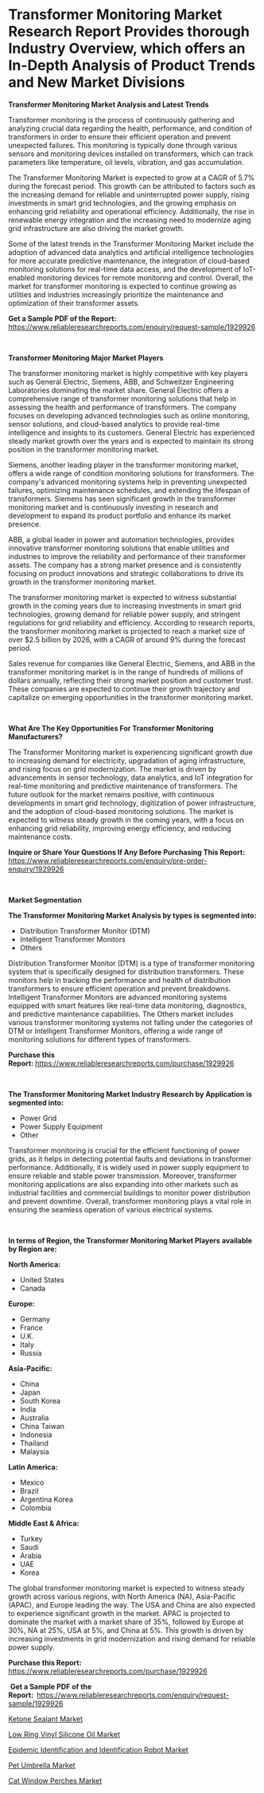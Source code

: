 <p><h1>Transformer Monitoring Market Research Report Provides thorough Industry Overview, which offers an In-Depth Analysis of Product Trends and New Market Divisions</h1></p><p><strong>Transformer Monitoring Market Analysis and Latest Trends</strong></p>
<p><p>Transformer monitoring is the process of continuously gathering and analyzing crucial data regarding the health, performance, and condition of transformers in order to ensure their efficient operation and prevent unexpected failures. This monitoring is typically done through various sensors and monitoring devices installed on transformers, which can track parameters like temperature, oil levels, vibration, and gas accumulation.</p><p>The Transformer Monitoring Market is expected to grow at a CAGR of 5.7% during the forecast period. This growth can be attributed to factors such as the increasing demand for reliable and uninterrupted power supply, rising investments in smart grid technologies, and the growing emphasis on enhancing grid reliability and operational efficiency. Additionally, the rise in renewable energy integration and the increasing need to modernize aging grid infrastructure are also driving the market growth.</p><p>Some of the latest trends in the Transformer Monitoring Market include the adoption of advanced data analytics and artificial intelligence technologies for more accurate predictive maintenance, the integration of cloud-based monitoring solutions for real-time data access, and the development of IoT-enabled monitoring devices for remote monitoring and control. Overall, the market for transformer monitoring is expected to continue growing as utilities and industries increasingly prioritize the maintenance and optimization of their transformer assets.</p></p>
<p><strong>Get a Sample PDF of the Report:&nbsp;</strong> <a href="https://www.reliableresearchreports.com/enquiry/request-sample/1929926">https://www.reliableresearchreports.com/enquiry/request-sample/1929926</a></p>
<p>&nbsp;</p>
<p><strong>Transformer Monitoring Major Market Players</strong></p>
<p><p>The transformer monitoring market is highly competitive with key players such as General Electric, Siemens, ABB, and Schweitzer Engineering Laboratories dominating the market share. General Electric offers a comprehensive range of transformer monitoring solutions that help in assessing the health and performance of transformers. The company focuses on developing advanced technologies such as online monitoring, sensor solutions, and cloud-based analytics to provide real-time intelligence and insights to its customers. General Electric has experienced steady market growth over the years and is expected to maintain its strong position in the transformer monitoring market.</p><p>Siemens, another leading player in the transformer monitoring market, offers a wide range of condition monitoring solutions for transformers. The company's advanced monitoring systems help in preventing unexpected failures, optimizing maintenance schedules, and extending the lifespan of transformers. Siemens has seen significant growth in the transformer monitoring market and is continuously investing in research and development to expand its product portfolio and enhance its market presence.</p><p>ABB, a global leader in power and automation technologies, provides innovative transformer monitoring solutions that enable utilities and industries to improve the reliability and performance of their transformer assets. The company has a strong market presence and is consistently focusing on product innovations and strategic collaborations to drive its growth in the transformer monitoring market.</p><p>The transformer monitoring market is expected to witness substantial growth in the coming years due to increasing investments in smart grid technologies, growing demand for reliable power supply, and stringent regulations for grid reliability and efficiency. According to research reports, the transformer monitoring market is projected to reach a market size of over $2.5 billion by 2026, with a CAGR of around 9% during the forecast period.</p><p>Sales revenue for companies like General Electric, Siemens, and ABB in the transformer monitoring market is in the range of hundreds of millions of dollars annually, reflecting their strong market position and customer trust. These companies are expected to continue their growth trajectory and capitalize on emerging opportunities in the transformer monitoring market.</p></p>
<p>&nbsp;</p>
<p><strong>What Are The Key Opportunities For Transformer Monitoring Manufacturers?</strong></p>
<p><p>The Transformer Monitoring market is experiencing significant growth due to increasing demand for electricity, upgradation of aging infrastructure, and rising focus on grid modernization. The market is driven by advancements in sensor technology, data analytics, and IoT integration for real-time monitoring and predictive maintenance of transformers. The future outlook for the market remains positive, with continuous developments in smart grid technology, digitization of power infrastructure, and the adoption of cloud-based monitoring solutions. The market is expected to witness steady growth in the coming years, with a focus on enhancing grid reliability, improving energy efficiency, and reducing maintenance costs.</p></p>
<p><strong>Inquire or Share Your Questions If Any Before Purchasing This Report:</strong> <a href="https://www.reliableresearchreports.com/enquiry/pre-order-enquiry/1929926">https://www.reliableresearchreports.com/enquiry/pre-order-enquiry/1929926</a></p>
<p>&nbsp;</p>
<p><strong>Market Segmentation</strong></p>
<p><strong>The Transformer Monitoring Market Analysis by types is segmented into:</strong></p>
<p><ul><li>Distribution Transformer Monitor (DTM)</li><li>Intelligent Transformer Monitors</li><li>Others</li></ul></p>
<p><p>Distribution Transformer Monitor (DTM) is a type of transformer monitoring system that is specifically designed for distribution transformers. These monitors help in tracking the performance and health of distribution transformers to ensure efficient operation and prevent breakdowns. Intelligent Transformer Monitors are advanced monitoring systems equipped with smart features like real-time data monitoring, diagnostics, and predictive maintenance capabilities. The Others market includes various transformer monitoring systems not falling under the categories of DTM or Intelligent Transformer Monitors, offering a wide range of monitoring solutions for different types of transformers.</p></p>
<p><strong>Purchase this Report:&nbsp;</strong><a href="https://www.reliableresearchreports.com/purchase/1929926">https://www.reliableresearchreports.com/purchase/1929926</a></p>
<p>&nbsp;</p>
<p><strong>The Transformer Monitoring Market Industry Research by Application is segmented into:</strong></p>
<p><ul><li>Power Grid</li><li>Power Supply Equipment</li><li>Other</li></ul></p>
<p><p>Transformer monitoring is crucial for the efficient functioning of power grids, as it helps in detecting potential faults and deviations in transformer performance. Additionally, it is widely used in power supply equipment to ensure reliable and stable power transmission. Moreover, transformer monitoring applications are also expanding into other markets such as industrial facilities and commercial buildings to monitor power distribution and prevent downtime. Overall, transformer monitoring plays a vital role in ensuring the seamless operation of various electrical systems.</p></p>
<p>&nbsp;</p>
<p><strong>In terms of Region, the Transformer Monitoring Market Players available by Region are:</strong></p>
<p>
    <p> <strong> North America: </strong>
        <ul>
            <li>United States</li>
            <li>Canada</li>
        </ul>
        </p> 
    <p> <strong> Europe: </strong>
        <ul>
            <li>Germany</li>
            <li>France</li>
            <li>U.K.</li>
            <li>Italy</li>
            <li>Russia</li>
        </ul>
        </p> 
    <p> <strong> Asia-Pacific: </strong>
        <ul>
            <li>China</li>
            <li>Japan</li>
            <li>South Korea</li>
            <li>India</li>
            <li>Australia</li>
            <li>China Taiwan</li>
            <li>Indonesia</li>
            <li>Thailand</li>
            <li>Malaysia</li>
        </ul>
        </p> 
    <p> <strong> Latin America: </strong>
        <ul>
            <li>Mexico</li>
            <li>Brazil</li>
            <li>Argentina Korea</li>
            <li>Colombia</li>
        </ul>
        </p> 
    <p> <strong> Middle East & Africa: </strong>
        <ul>
            <li>Turkey</li>
            <li>Saudi</li>
            <li>Arabia</li>
            <li>UAE</li>
            <li>Korea</li>
        </ul>
    </p>
    </p>
<p><p>The global transformer monitoring market is expected to witness steady growth across various regions, with North America (NA), Asia-Pacific (APAC), and Europe leading the way. The USA and China are also expected to experience significant growth in the market. APAC is projected to dominate the market with a market share of 35%, followed by Europe at 30%, NA at 25%, USA at 5%, and China at 5%. This growth is driven by increasing investments in grid modernization and rising demand for reliable power supply.</p></p>
<p><strong>Purchase this Report: </strong><a href="https://www.reliableresearchreports.com/purchase/1929926">https://www.reliableresearchreports.com/purchase/1929926</a></p>
<p>&nbsp;<strong>Get a Sample PDF of the Report:&nbsp;&nbsp;</strong><a href="https://www.reliableresearchreports.com/enquiry/request-sample/1929926">https://www.reliableresearchreports.com/enquiry/request-sample/1929926</a></p>
<p><strong></strong></p>
<p><p><a href="https://acidic-farm-354.notion.site/Ketone-Sealant-Market-A-Comprehensive-Report-of-its-Market-Share-Growth-Trends-2024-2031-3446bbfc83ad4f0d8dcd26dc7a8c94e3">Ketone Sealant Market</a></p><p><a href="https://glittery-fuchsia-86a.notion.site/Low-Ring-Vinyl-Silicone-Oil-Market-Offers-Provide-Insightful-Data-for-the-Time-Period-from-2024-to-2-97b129dc38724f4c922a38603bebe85a">Low Ring Vinyl Silicone Oil Market</a></p><p><a href="https://acidic-farm-354.notion.site/Epidemic-Identification-and-Identification-Robot-Market-Size-Growing-and-Forecasted-for-period-from--cf0e4a69eff740f98882ef790dac00dc">Epidemic Identification and Identification Robot Market</a></p><p><a href="https://view.publitas.com/reportprime-1/pet-umbrella-market-size-share-trends-analysis-report-by-application-regional-outlook-competitive-strategies-and-segment-forecasts-2024-2031/">Pet Umbrella Market</a></p><p><a href="https://view.publitas.com/reportprime-1/cat-window-perches-market-size-and-growth-market-segmentation-regional-and-country-breakdowns-and-market-trends-for-period-from-2024-2031/">Cat Window Perches Market</a></p></p>